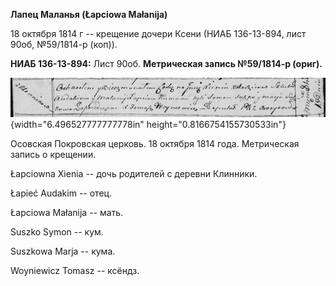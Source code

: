 **Лапец Маланья (Łapciowa Małanija)**

18 октября 1814 г -- крещение дочери Ксени (НИАБ 136-13-894, лист 90об,
№59/1814-р (коп)).

**НИАБ 136-13-894:** Лист 90об. **Метрическая запись №59/1814-р
(ориг).**

![](./media/02a2894cce64fa73c77617ec1ef39ef0442bc9ce.png){width="6.496527777777778in"
height="0.8166754155730533in"}

Осовская Покровская церковь. 18 октября 1814 года. Метрическая запись о
крещении.

Łapciowna Xienia -- дочь родителей с деревни Клинники.

Łapieć Audakim -- отец.

Łapciowa Małanija -- мать.

Suszko Symon -- кум.

Suszkowa Marja -- кума.

Woyniewicz Tomasz -- ксёндз.
